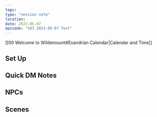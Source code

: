 ```yaml
---
tags: 
type: "session note"
location: 
date: 2023-05-07
episode: "S83 2023-05-07 Test"
---
```

[[00 Welcome to Wildemount#Exandrian Calendar|Calendar and Time]]

## Set Up

## Quick DM Notes

## NPCs

## Scenes


